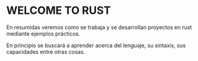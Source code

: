 # WELCOME TO RUST

En resumidas veremos como se trabaja y se desarrollan proyectos en rust mediante ejemplos prácticos.

En principio se buscará a aprender acerca del lenguaje, su sintaxis, sus capacidades entre otras cosas.
